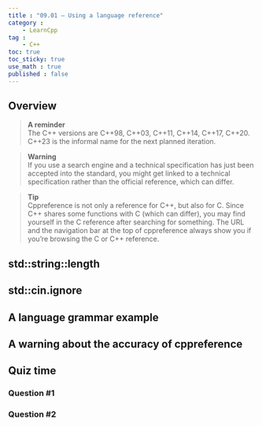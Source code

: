 ```yaml
---
title : "09.01 — Using a language reference"
category :
    - LearnCpp
tag : 
    - C++
toc: true  
toc_sticky: true 
use_math : true
published : false
---
```



## Overview

>**A reminder**  
The C++ versions are C++98, C++03, C++11, C++14, C++17, C++20. C++23 is the informal name for the next planned iteration.

>**Warning**  
If you use a search engine and a technical specification has just been accepted into the standard, you might get linked to a technical specification rather than the official reference, which can differ.

>**Tip**  
Cppreference is not only a reference for C++, but also for C. Since C++ shares some functions with C (which can differ), you may find yourself in the C reference after searching for something. The URL and the navigation bar at the top of cppreference always show you if you’re browsing the C or C++ reference.


## std::string::length


## std::cin.ignore


## A language grammar example


## A warning about the accuracy of cppreference


## Quiz time


### Question #1


### Question #2


